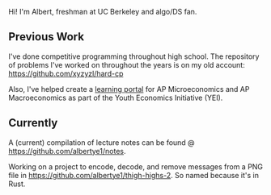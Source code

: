 Hi! I'm Albert, freshman at UC Berkeley and algo/DS fan.

## Previous Work
I've done competitive programming throughout high school. The repository of problems I've worked on throughout the years is on my old account: https://github.com/xyzyzl/hard-cp

Also, I've helped create a [learning portal](https://github.com/wlmchen/learn.theyei) for AP Microeconomics and AP Macroeconomics as part of the Youth Economics Initiative (YEI).

## Currently
A (current) compilation of lecture notes can be found @ https://github.com/albertye1/notes.

Working on a project to encode, decode, and remove messages from a PNG file in https://github.com/albertye1/thigh-highs-2. So named because it's in Rust.
